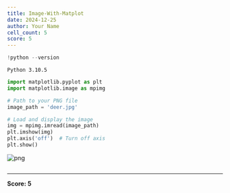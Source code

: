```yaml
---
title: Image-With-Matplot
date: 2024-12-25
author: Your Name
cell_count: 5
score: 5
---
```


```python
!python --version
```

    Python 3.10.5



```python
import matplotlib.pyplot as plt
import matplotlib.image as mpimg
```


```python
# Path to your PNG file
image_path = 'deer.jpg'
```


```python
# Load and display the image
img = mpimg.imread(image_path)
plt.imshow(img)
plt.axis('off')  # Turn off axis
plt.show()
```


    
![png](/mlnotes/images/image-with-matplot_3_0.png)
    



```python

```


---
**Score: 5**